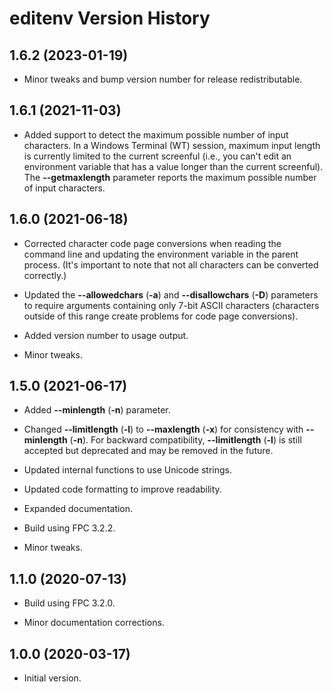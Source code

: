 # editenv Version History

## 1.6.2 (2023-01-19)

* Minor tweaks and bump version number for release redistributable.

## 1.6.1 (2021-11-03)

* Added support to detect the maximum possible number of input characters. In a Windows Terminal (WT) session, maximum input length is currently limited to the current screenful (i.e., you can't edit an environment variable that has a value longer than the current screenful). The **--getmaxlength** parameter reports the maximum possible number of input characters.

## 1.6.0 (2021-06-18)

* Corrected character code page conversions when reading the command line and updating the environment variable in the parent process. (It's important to note that not all characters can be converted correctly.)

* Updated the **--allowedchars** (**-a**) and **--disallowchars** (**-D**) parameters to require arguments containing only 7-bit ASCII characters (characters outside of this range create problems for code page conversions).

* Added version number to usage output.

* Minor tweaks.

## 1.5.0 (2021-06-17)

* Added **--minlength** (**-n**) parameter.

* Changed **--limitlength** (**-l**) to **--maxlength** (**-x**) for consistency with **--minlength** (**-n**). For backward compatibility, **--limitlength** (**-l**) is still accepted but deprecated and may be removed in the future.

* Updated internal functions to use Unicode strings.

* Updated code formatting to improve readability.

* Expanded documentation.

* Build using FPC 3.2.2.

* Minor tweaks.

## 1.1.0 (2020-07-13)

* Build using FPC 3.2.0.

* Minor documentation corrections.

## 1.0.0 (2020-03-17)

* Initial version.
